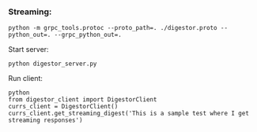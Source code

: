 ### Streaming:

    python -m grpc_tools.protoc --proto_path=. ./digestor.proto --python_out=. --grpc_python_out=.

Start server:

    python digestor_server.py
    
Run client: 

    python
    from digestor_client import DigestorClient
    currs_client = DigestorClient()
    currs_client.get_streaming_digest('This is a sample test where I get streaming responses')
